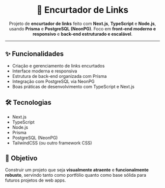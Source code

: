 <h1 align="center">🔗 Encurtador de Links</h1>

<p align="center">
Projeto de <strong>encurtador de links</strong> feito com <strong>Next.js</strong>, <strong>TypeScript</strong> e <strong>Node.js</strong>, usando <strong>Prisma</strong> e <strong>PostgreSQL (NeonPG)</strong>.  
Foco em <strong>front-end moderno e responsivo</strong> e <strong>back-end estruturado e escalável</strong>.
</p>

<hr>

<h2>✨ Funcionalidades</h2>
<ul>
  <li>Criação e gerenciamento de links encurtados</li>
  <li>Interface moderna e responsiva</li>
  <li>Estrutura de back-end organizada com Prisma</li>
  <li>Integração com PostgreSQL via NeonPG</li>
  <li>Boas práticas de desenvolvimento com TypeScript e Next.js</li>
</ul>

<h2>🛠 Tecnologias</h2>
<ul>
  <li>Next.js</li>
  <li>TypeScript</li>
  <li>Node.js</li>
  <li>Prisma</li>
  <li>PostgreSQL (NeonPG)</li>
  <li>TailwindCSS (ou outro framework CSS)</li>
</ul>

<h2>🚀 Objetivo</h2>
<p>Construir um projeto que seja <strong>visualmente atraente</strong> e <strong>funcionalmente robusto</strong>, servindo tanto como portfólio quanto como base sólida para futuros projetos de web apps.</p>
